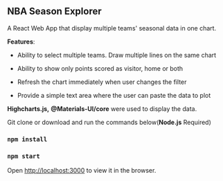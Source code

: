 


##  NBA Season Explorer

  

A React Web App that display multiple teams' seasonal data in one chart.

**Features**:

-   Ability to select multiple teams. Draw multiple lines on the same chart
    
-   Ability to show only points scored as visitor, home or both
    
-   Refresh the chart immediately when user changes the filter
    
-   Provide a simple text area where the user can paste the data to plot

**Highcharts.js,** **@Materials-UI/core**  were used to display the data.

Git clone or download and run the commands below(**Node.js** Required)
 
### `npm install`
###  `npm start`

Open [http://localhost:3000](http://localhost:3000) to view it in the browser.


